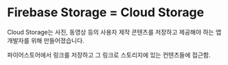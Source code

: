 # Firebase Storage = Cloud Storage
Cloud Storage는 사진, 동영상 등의 사용자 제작 콘텐츠를 저장하고 제공해야 하는 앱 개발자를 위해 만들어졌습니다.

파이어스토어에서 링크를 저장하고 그 링크로 스토리지에 있는 컨텐츠들에 접근함.

